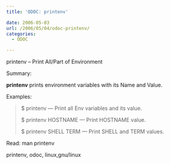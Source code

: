 ```yaml
---
title: 'ODOC: printenv'

date: 2006-05-03
url: /2006/05/04/odoc-printenv/
categories:
  - ODOC

---
```

printenv &#8211; Print All/Part of Environment

Summary:

**printenv** prints environment variables with its Name and Value.

Examples:

> $ printenv &#8212; Print all Env variables and its value.
> 
> $ printenv HOSTNAME &#8212; Print HOSTNAME value.
> 
> $ printenv SHELL TERM &#8212; Print SHELL and TERM values.

Read: man printenv
  
<tags>printenv, odoc, linux,gnu/linux</tags>